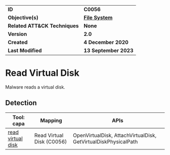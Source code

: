 <table>
<tr>
<td><b>ID</b></td>
<td><b>C0056</b></td>
</tr>
<tr>
<td><b>Objective(s)</b></td>
<td><b><a href="../file-system">File System</a></b></td>
</tr>
<tr>
<td><b>Related ATT&CK Techniques</b></td>
<td><b>None</b></td>
</tr>
<tr>
<td><b>Version</b></td>
<td><b>2.0</b></td>
</tr>
<tr>
<td><b>Created</b></td>
<td><b>4 December 2020</b></td>
</tr>
<tr>
<td><b>Last Modified</b></td>
<td><b>13 September 2023</b></td>
</tr>
</table>


# Read Virtual Disk

Malware reads a virtual disk. 

## Detection

|Tool: capa|Mapping|APIs|
|---|---|---|
|[read virtual disk](https://github.com/mandiant/capa-rules/blob/master/host-interaction/file-system/read/read-virtual-disk.yml)|Read Virtual Disk (C0056)|OpenVirtualDisk, AttachVirtualDisk, GetVirtualDiskPhysicalPath|
